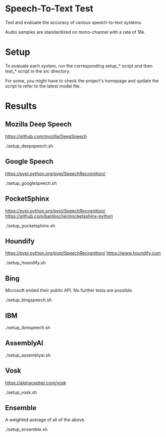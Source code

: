 Speech-To-Text Test
===================

Test and evaluate the accuracy of various speech-to-text systems.

Audio samples are standardized on mono-channel with a rate of 16k.

# Setup

To evaluate each system, run the corresponding setup_* script and then test_* script in the src directory.

For some, you might have to check the project's homepage and update the script to refer to the latest model file.

# Results

Mozilla Deep Speech
-------------------

https://github.com/mozilla/DeepSpeech

./setup_deepspeech.sh

Google Speech
-------------

https://pypi.python.org/pypi/SpeechRecognition/

./setup_googlespeech.sh

PocketSphinx
------------

https://pypi.python.org/pypi/SpeechRecognition/
https://github.com/bambocher/pocketsphinx-python

./setup_pocketsphinx.sh

Houndify
--------

https://pypi.python.org/pypi/SpeechRecognition/
https://www.houndify.com

./setup_houndify.sh

Bing
----

Microsoft ended their public API. No further tests are possible.

./setup_bingspeech.sh

IBM
---

./setup_ibmspeech.sh

AssemblyAI
----------

./setup_assemblyai.sh

Vosk
----

https://alphacephei.com/vosk

./setup_vosk.sh

Ensemble
--------

A weighted average of all of the above.

./setup_ensemble.sh
